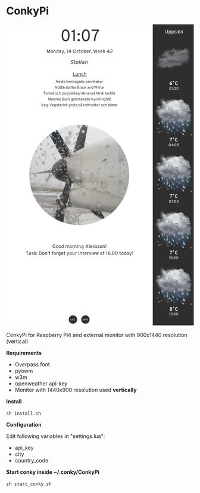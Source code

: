 # ConkyPi
![alt tag](https://github.com/xexpanderx/ConkyPi/blob/master/screenshot.png)

ConkyPi for Raspberry Pi4 and external monitor with 900x1440 resolution (vertical)

<b>Requirements</b>

- Overpass font
- pyowm
- w3m
- openweather api-key
- Monitor with 1440x900 resolution used <b> vertically </b>

<b>Install</b>

`sh install.sh`

<b>Configuration</b>

Edit following variables in "settings.lua":

- api_key
- city
- country_code

<b>Start conky inside ~/.conky/ConkyPi</b>

`sh start_conky.sh`
